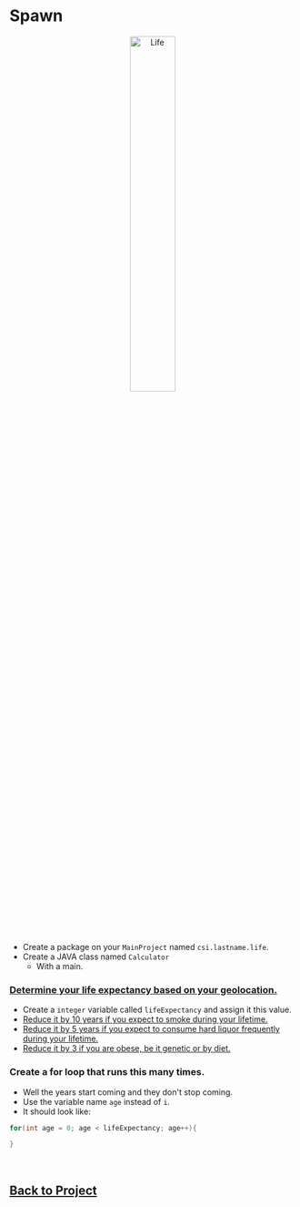# Spawn

<div style="text-align:center">
    <img    src="https://i.pinimg.com/736x/8a/a7/b7/8aa7b77732c813ded99f0c702510890b.jpg"
            title="Life" 
            width="40%" 
            height="40%" />
</div>

<br>

* Create a package on your `MainProject` named `csi.lastname.life`.
* Create a JAVA class named `Calculator`
  * With a main.

### [Determine your life expectancy based on your geolocation.](https://www.macrotrends.net/countries/PRI/puerto-rico/life-expectancy#:~:text=The%20current%20life%20expectancy%20for,a%200.21%25%20increase%20from%202018.)    
* Create a `integer` variable called `lifeExpectancy` and assign it this value.   
* [Reduce it by 10 years if you expect to smoke during your lifetime.](https://www.cdc.gov/tobacco/data_statistics/fact_sheets/health_effects/tobacco_related_mortality/index.htm)
* [Reduce it by 5 years if you expect to consume hard liquor frequently during your lifetime.](https://www.health.harvard.edu/blog/sorting-out-the-health-effects-of-alcohol-2018080614427)
* [Reduce it by 3 if you are obese, be it genetic or by diet.](https://pubmed.ncbi.nlm.nih.gov/12513041/#:~:text=Conclusions%3A%20Obesity%20and%20overweight%20in,of%20death%20at%20older%20ages.)


### Create a for loop that runs this many times.
* Well the years start coming and they don't stop coming.
* Use the variable name `age` instead of `i`.
* It should look like:
```java
for(int age = 0; age < lifeExpectancy; age++){

}
```

<br>

## [Back to Project](/../../tree/main/Projects/Program-Your-Life/Program-Your-Life.md)